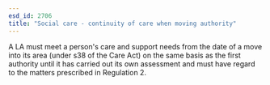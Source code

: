 ```yaml
---
esd_id: 2706
title: "Social care - continuity of care when moving authority"
---
```


A LA must meet a person's care and support needs from the date of a move into its area (under s38 of the Care Act) on the same basis as the first authority until it has carried out its own assessment and must have regard to the matters prescribed in Regulation 2.

